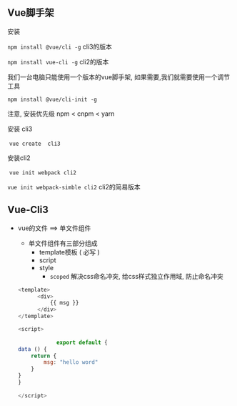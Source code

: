 ## Vue脚手架

安装

`npm install @vue/cli -g`     cli3的版本

`npm install vue-cli -g`       cli2的版本



我们一台电脑只能使用一个版本的vue脚手架, 如果需要,我们就需要使用一个调节工具

` npm install @vue/cli-init -g `



注意, 安装优先级   npm < cnpm < yarn



安装 cli3 

​	`vue create  cli3`

安装cli2

​	` vue init webpack cli2 `

` vue init webpack-simble cli2 `   cli2的简易版本













## Vue-Cli3

- vue的文件 ==> 单文件组件

  - 单文件组件有三部分组成
    - template模板 ( 必写 )
    - script
    - style
      - `scoped` 解决css命名冲突, 给css样式独立作用域, 防止命名冲突

  ```javascript
  <template>
  		<div>
      		{{ msg }} 
      	</div>    
  </template>
  
  <script>
  		
              export default {
  data () {
      return {
          msg: "hello word"
      } 
  }
  } 
              
  </script>
  
  ```

  







